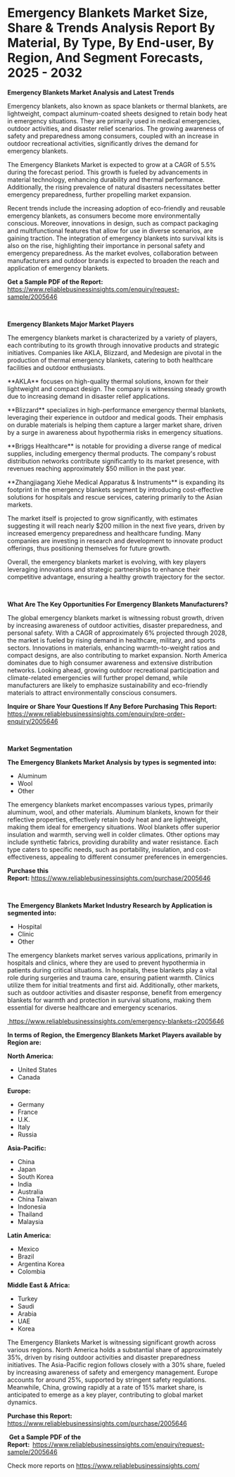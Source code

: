 <p><h1>Emergency Blankets Market Size, Share & Trends Analysis Report By Material, By Type, By End-user, By Region, And Segment Forecasts, 2025 - 2032</h1></p><p><strong>Emergency Blankets Market Analysis and Latest Trends</strong></p>
<p><p>Emergency blankets, also known as space blankets or thermal blankets, are lightweight, compact aluminum-coated sheets designed to retain body heat in emergency situations. They are primarily used in medical emergencies, outdoor activities, and disaster relief scenarios. The growing awareness of safety and preparedness among consumers, coupled with an increase in outdoor recreational activities, significantly drives the demand for emergency blankets.</p><p>The Emergency Blankets Market is expected to grow at a CAGR of 5.5% during the forecast period. This growth is fueled by advancements in material technology, enhancing durability and thermal performance. Additionally, the rising prevalence of natural disasters necessitates better emergency preparedness, further propelling market expansion. </p><p>Recent trends include the increasing adoption of eco-friendly and reusable emergency blankets, as consumers become more environmentally conscious. Moreover, innovations in design, such as compact packaging and multifunctional features that allow for use in diverse scenarios, are gaining traction. The integration of emergency blankets into survival kits is also on the rise, highlighting their importance in personal safety and emergency preparedness. As the market evolves, collaboration between manufacturers and outdoor brands is expected to broaden the reach and application of emergency blankets.</p></p>
<p><strong>Get a Sample PDF of the Report:&nbsp;</strong> <a href="https://www.reliablebusinessinsights.com/enquiry/request-sample/2005646?utm_campaign=2760&utm_medium=2&utm_source=Github&utm_content=ia&utm_term=08032025&utm_id=emergency-blankets">https://www.reliablebusinessinsights.com/enquiry/request-sample/2005646</a></p>
<p>&nbsp;</p>
<p><strong>Emergency Blankets Major Market Players</strong></p>
<p><p>The emergency blankets market is characterized by a variety of players, each contributing to its growth through innovative products and strategic initiatives. Companies like AKLA, Blizzard, and Medesign are pivotal in the production of thermal emergency blankets, catering to both healthcare facilities and outdoor enthusiasts. </p><p>**AKLA** focuses on high-quality thermal solutions, known for their lightweight and compact design. The company is witnessing steady growth due to increasing demand in disaster relief applications.</p><p>**Blizzard** specializes in high-performance emergency thermal blankets, leveraging their experience in outdoor and medical goods. Their emphasis on durable materials is helping them capture a larger market share, driven by a surge in awareness about hypothermia risks in emergency situations.</p><p>**Briggs Healthcare** is notable for providing a diverse range of medical supplies, including emergency thermal products. The company's robust distribution networks contribute significantly to its market presence, with revenues reaching approximately $50 million in the past year.</p><p>**Zhangjiagang Xiehe Medical Apparatus & Instruments** is expanding its footprint in the emergency blankets segment by introducing cost-effective solutions for hospitals and rescue services, catering primarily to the Asian markets.</p><p>The market itself is projected to grow significantly, with estimates suggesting it will reach nearly $200 million in the next five years, driven by increased emergency preparedness and healthcare funding. Many companies are investing in research and development to innovate product offerings, thus positioning themselves for future growth.</p><p>Overall, the emergency blankets market is evolving, with key players leveraging innovations and strategic partnerships to enhance their competitive advantage, ensuring a healthy growth trajectory for the sector.</p></p>
<p>&nbsp;</p>
<p><strong>What Are The Key Opportunities For Emergency Blankets Manufacturers?</strong></p>
<p><p>The global emergency blankets market is witnessing robust growth, driven by increasing awareness of outdoor activities, disaster preparedness, and personal safety. With a CAGR of approximately 6% projected through 2028, the market is fueled by rising demand in healthcare, military, and sports sectors. Innovations in materials, enhancing warmth-to-weight ratios and compact designs, are also contributing to market expansion. North America dominates due to high consumer awareness and extensive distribution networks. Looking ahead, growing outdoor recreational participation and climate-related emergencies will further propel demand, while manufacturers are likely to emphasize sustainability and eco-friendly materials to attract environmentally conscious consumers.</p></p>
<p><strong>Inquire or Share Your Questions If Any Before Purchasing This Report:</strong> <a href="https://www.reliablebusinessinsights.com/enquiry/pre-order-enquiry/2005646?utm_campaign=2760&utm_medium=2&utm_source=Github&utm_content=ia&utm_term=08032025&utm_id=emergency-blankets">https://www.reliablebusinessinsights.com/enquiry/pre-order-enquiry/2005646</a></p>
<p>&nbsp;</p>
<p><strong>Market Segmentation</strong></p>
<p><strong>The Emergency Blankets Market Analysis by types is segmented into:</strong></p>
<p><ul><li>Aluminum</li><li>Wool</li><li>Other</li></ul></p>
<p><p>The emergency blankets market encompasses various types, primarily aluminum, wool, and other materials. Aluminum blankets, known for their reflective properties, effectively retain body heat and are lightweight, making them ideal for emergency situations. Wool blankets offer superior insulation and warmth, serving well in colder climates. Other options may include synthetic fabrics, providing durability and water resistance. Each type caters to specific needs, such as portability, insulation, and cost-effectiveness, appealing to different consumer preferences in emergencies.</p></p>
<p><strong>Purchase this Report:&nbsp;</strong><a href="https://www.reliablebusinessinsights.com/purchase/2005646?utm_campaign=2760&utm_medium=2&utm_source=Github&utm_content=ia&utm_term=08032025&utm_id=emergency-blankets">https://www.reliablebusinessinsights.com/purchase/2005646</a></p>
<p>&nbsp;</p>
<p><strong>The Emergency Blankets Market Industry Research by Application is segmented into:</strong></p>
<p><ul><li>Hospital</li><li>Clinic</li><li>Other</li></ul></p>
<p><p>The emergency blankets market serves various applications, primarily in hospitals and clinics, where they are used to prevent hypothermia in patients during critical situations. In hospitals, these blankets play a vital role during surgeries and trauma care, ensuring patient warmth. Clinics utilize them for initial treatments and first aid. Additionally, other markets, such as outdoor activities and disaster response, benefit from emergency blankets for warmth and protection in survival situations, making them essential for diverse healthcare and emergency scenarios.</p></p>
<p><a href="https://www.reliablebusinessinsights.com/emergency-blankets-r2005646?utm_campaign=2760&utm_medium=2&utm_source=Github&utm_content=ia&utm_term=08032025&utm_id=emergency-blankets">&nbsp;https://www.reliablebusinessinsights.com/emergency-blankets-r2005646</a></p>
<p><strong>In terms of Region, the Emergency Blankets Market Players available by Region are:</strong></p>
<p>
    <p> <strong> North America: </strong>
        <ul>
            <li>United States</li>
            <li>Canada</li>
        </ul>
        </p> 
    <p> <strong> Europe: </strong>
        <ul>
            <li>Germany</li>
            <li>France</li>
            <li>U.K.</li>
            <li>Italy</li>
            <li>Russia</li>
        </ul>
        </p> 
    <p> <strong> Asia-Pacific: </strong>
        <ul>
            <li>China</li>
            <li>Japan</li>
            <li>South Korea</li>
            <li>India</li>
            <li>Australia</li>
            <li>China Taiwan</li>
            <li>Indonesia</li>
            <li>Thailand</li>
            <li>Malaysia</li>
        </ul>
        </p> 
    <p> <strong> Latin America: </strong>
        <ul>
            <li>Mexico</li>
            <li>Brazil</li>
            <li>Argentina Korea</li>
            <li>Colombia</li>
        </ul>
        </p> 
    <p> <strong> Middle East & Africa: </strong>
        <ul>
            <li>Turkey</li>
            <li>Saudi</li>
            <li>Arabia</li>
            <li>UAE</li>
            <li>Korea</li>
        </ul>
    </p>
    </p>
<p><p>The Emergency Blankets Market is witnessing significant growth across various regions. North America holds a substantial share of approximately 35%, driven by rising outdoor activities and disaster preparedness initiatives. The Asia-Pacific region follows closely with a 30% share, fueled by increasing awareness of safety and emergency management. Europe accounts for around 25%, supported by stringent safety regulations. Meanwhile, China, growing rapidly at a rate of 15% market share, is anticipated to emerge as a key player, contributing to global market dynamics.</p></p>
<p><strong>Purchase this Report: </strong><a href="https://www.reliablebusinessinsights.com/purchase/2005646?utm_campaign=2760&utm_medium=2&utm_source=Github&utm_content=ia&utm_term=08032025&utm_id=emergency-blankets">https://www.reliablebusinessinsights.com/purchase/2005646</a></p>
<p>&nbsp;<strong>Get a Sample PDF of the Report:&nbsp;&nbsp;</strong><a href="https://www.reliablebusinessinsights.com/enquiry/request-sample/2005646?utm_campaign=2760&utm_medium=2&utm_source=Github&utm_content=ia&utm_term=08032025&utm_id=emergency-blankets">https://www.reliablebusinessinsights.com/enquiry/request-sample/2005646</a></p>
<p><strong></strong></p>
<p>Check more reports on <a href="https://www.reliablebusinessinsights.com/?utm_campaign=2760&utm_medium=2&utm_source=Github&utm_content=ia&utm_term=08032025&utm_id=emergency-blankets">https://www.reliablebusinessinsights.com/</a></p>